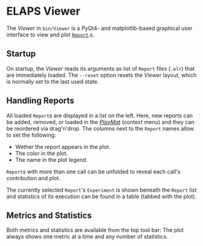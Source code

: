 ELAPS Viewer
============

The *Viewer* in `bin/Viewer` is a PyQt4- and matplotlib-based graphical user
interface to view and plot [`Report`](Report.md).s.


Startup
-------
On startup, the *Viewer* reads its arguments as list of `Report` files (`.elr`)
that are immediately loaded.  The `--reset` option resets the *Viewer* layout,
which is normally set to the last used state.


Handling Reports
----------------
All loaded `Report`s are displayed in a list on the left.  Here, new reports
can be added, removed, or loaded in the [*PlayMat*](PlayMat.md) (context menu)
and they can be reordered via drag'n'drop.  The columns next to the `Report`
names allow to set the following:
- Wether the report appears in the plot.
- The color in the plot.
- The name in the plot legend.

`Report`s with more than one call can be unfolded to reveal each call's
contribution and plot.

The currently selected `Report`'s `Experiment` is shown beneath the `Report`
list and statistics of its execution can be found in a table (tabbed with the
plot).


Metrics and Statistics
----------------------
Both metrics and statistics are available from the top tool bar:  The plot
always shows one metric at a time and any number of statistics.
